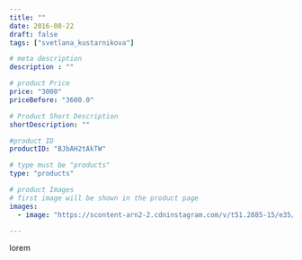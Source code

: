 ```yaml
---
title: ""
date: 2016-08-22
draft: false
tags: ["svetlana_kustarnikova"]

# meta description
description : ""

# product Price
price: "3000"
priceBefore: "3600.0"

# Product Short Description
shortDescription: ""

#product ID
productID: "BJbAH2tAkTW"

# type must be "products"
type: "products"

# product Images
# first image will be shown in the product page
images:
  - image: "https://scontent-arn2-2.cdninstagram.com/v/t51.2885-15/e35/14026623_671653206344724_1787323155_n.jpg?se=7&tp=1&_nc_ht=scontent-arn2-2.cdninstagram.com&_nc_cat=100&_nc_ohc=-8sqmz0oa7UAX8SepK-&ccb=7-4&oh=ca50366b188673f03ee72536d037517f&oe=608258A4&ig_cache_key=MTMyMjY1MTQ1NTMzNjg5MTYwNg%3D%3D.2-ccb7-4"

---
```

lorem
